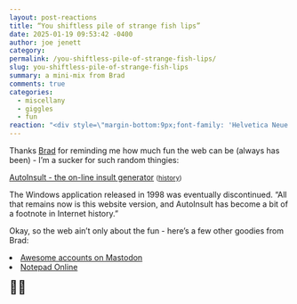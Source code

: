 ```yaml
---
layout: post-reactions
title: “You shiftless pile of strange fish lips”
date: 2025-01-19 09:53:42 -0400
author: joe jenett
category: 
permalink: /you-shiftless-pile-of-strange-fish-lips/
slug: you-shiftless-pile-of-strange-fish-lips
summary: a mini-mix from Brad
comments: true
categories:
  - miscellany
  - giggles
  - fun
reaction: "<div style=\"margin-bottom:9px;font-family: 'Helvetica Neue',Helvetica,Arial,sans-serif;font-weight:600;font-size:.9rem;\">Reactions:</div><p><a href=\"https://toot.community/@jenett/113855839089080154/reblogs\"><img src=\"https://static.toot.community/cache/accounts/avatars/109/326/597/713/827/183/original/c442790693c58a6f.gif\" alt=\"\" width=\"48\"><br><span style=\"font-size:.9rem;\">Brad Enslen</span></a></p>"
---
```

Thanks <a href="https://pinboard.in/u:ramblinggit">B</a><a href="https://indieseek.xyz/links/">r</a><a href="https://ramblinggit.com/">a</a><a href="https://linkpunk.micro.blog/">d</a> for reminding me how much fun the web can be (always has been) - I’m a sucker for such random thingies:

<a title="AutoInsult by JJ Berry" href="https://autoinsult.com/index.php?style=3">AutoInsult - the on-line insult generator</a> <small>(<a href="https://autoinsult.com/about.php">history</a>)</small>

The Windows application released in 1998 was eventually discontinued. “All that remains now is this website version, and AutoInsult has become a bit of a footnote in Internet history.”

Okay, so the web ain’t only about the fun - here’s a few other goodies from Brad:


<li><a title="Awesome accounts on Mastodon" href="https://fedidevs.com/">Awesome accounts on Mastodon</a></li>
<li><a title="Notepad Online - Free Text Editor with Auto-Save Feature" href="https://notepad-online.co/">Notepad Online</a></li>

<span style="font-size:1.65em;">🙏🏻</span>



<a style="display:none;" href="https://brid.gy/publish/mastodon"><small>(cross-posted to mastodon)</small></a>